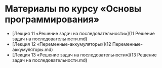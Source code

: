 # Материалы по курсу «Основы программирования»

* [Лекция 11 «Решение задач на последовательности»](11 Решение задач на последовательности.md)
* [Лекция 12 «Переменные-аккумуляторы»](12 Переменные-аккумуляторы.md)
* [Лекция 13 «Решение задач на последовательности»](13 Решение задач на последовательности.md)
